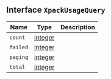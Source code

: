 ## Interface `XpackUsageQuery`

| Name | Type | Description |
| - | - | - |
| `count` | [integer](./integer.md) | &nbsp; |
| `failed` | [integer](./integer.md) | &nbsp; |
| `paging` | [integer](./integer.md) | &nbsp; |
| `total` | [integer](./integer.md) | &nbsp; |

